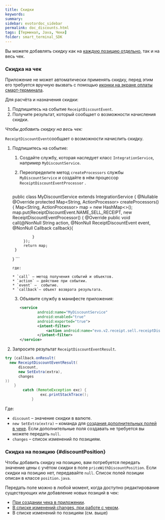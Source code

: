 ```yaml
---
title: Скидки
keywords:
summary:
sidebar: evotordoc_sidebar
permalink: doc_discounts.html
tags: [Терминал, Java, Чеки]
folder: smart_terminal_SDK
---
```


Вы можете добавлять скидку как на [каждую позицию отдельно](/doc_discounts.html#discountPosition), так и на весь чек.

### Скидка на чек

Приложение не может автоматически применять скидку, перед этим его требуется вручную вызвать с помощью [иконки на экране оплаты смарт-терминала](./doc_smart_terminal_app_tile.html).

Для расчёта и назначения скидки:

1. Подпишитесь на событие `ReceiptDiscountEvent`.
2. Получите результат, который сообщает о возможности начисления скидки.

*Чтобы добавить скидку на весь чек:*

`ReceiptDiscountEvent`сообщает о возможности начислить скидку.

1. Подпишитесь на событие:

    1. Создайте службу, которая наследует класс `IntegrationService`, например `MyDiscountService`.
    2. Переопределите метод `createProcessors` службы `MyDiscountService` и создайте в нём процессор `ReceiptDiscountEventProcessor` .

       ```java
      public class MyDiscountService extends IntegrationService {
        @Nullable
        @Override
        protected Map<String, ActionProcessor> createProcessors() {
            Map<String, ActionProcessor> map = new HashMap<>();
            map.put(ReceiptDiscountEvent.NAME_SELL_RECEIPT, new ReceiptDiscountEventProcessor() {
                @Override
                public void call(@NonNull String action, @NonNull ReceiptDiscountEvent event, @NonNull Callback callback){

                }
            });
            return map;
        }
    }
       ```

       где:

       * `call` – метод получения событий и объектов.
       * `action` – действие при событии.
       * `event` –  событие.
       * `callback`– объект возврата результата.


    3. Объявите службу в манифесте приложения:

       ```xml
       <service
               android:name="MyDiscountService"
               android:enabled="true"
               android:exported="true">
               <intent-filter>
                   <action android:name="evo.v2.receipt.sell.receiptDiscount" />
               </intent-filter>
       </service>
       ```

2. Запросите результат `ReceiptDiscountEventResult`.

```java
try {callback.onResult(
  new ReceiptDiscountEventResult(
      discount,
      new SetExtra(extra),
      changes
))
    }
        catch (RemoteException exc) {
                exc.printStackTrace();
            }

```

Где:

* `discount` – значение скидки в валюте.
* `new SetExtra(extra)` – команда для [создания дополнительных полей в чеке](./doc_receipt_extras.html). Если дополнительные поля создавать не требуется вы можете передать `null`.
* `changes` – список изменений по позициям.

### Скидка на позицию {#discountPosition}

Чтобы добавить скидку на позицию, вам потребуется передать значение цены с учётом скидки в поле `priceWithDiscountPosition`. Если скидки на позицию нет, передавайте `null`. Список полей позиции описан в классе `position.java`.

Передать поле можно в любой момент, когда доступно редактирование существующих или добавление новых позиций в чек:

* [При создании чека в приложении](./doc_receipt_creation.html).
* [В списке изменений changes, при работе с чеком](./doc_receipt_interactions.html).
* В списке изменений по позициям (см. выше)
